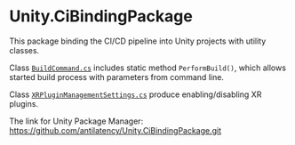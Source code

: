 # Unity.CiBindingPackage

This package binding the CI/CD pipeline into Unity projects with utility classes. 

Class [`BuildCommand.cs`](./Editor/BuildCommand.cs) includes static method `PerformBuild()`, which allows started build process with parameters from command line.

Class [`XRPluginManagementSettings.cs`](./Editor/XRPluginManagementSettings.cs) produce enabling/disabling XR plugins.

The link for Unity Package Manager: https://github.com/antilatency/Unity.CiBindingPackage.git